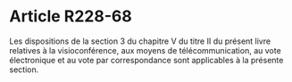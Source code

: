 # Article R228-68

Les dispositions de la section 3 du chapitre V du titre II du présent livre relatives à la visioconférence, aux moyens de télécommunication, au vote électronique et au vote par correspondance sont applicables à la présente section.
